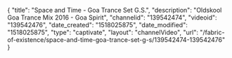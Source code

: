 {
    "title": "Space and Time - Goa Trance Set G.S.",
    "description": "Oldskool Goa Trance Mix 2016 - Goa Spirit",
    "channelid": "139542474",
    "videoid": "139542476",
    "date_created": "1518025875",
    "date_modified": "1518025875",
    "type": "captivate",
    "layout": "channelVideo",
    "url": "\/fabric-of-existence\/space-and-time-goa-trance-set-g-s\/139542474-139542476"
}